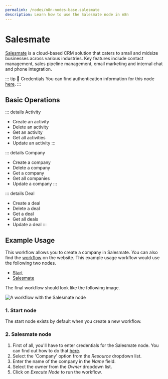 ```yaml
---
permalink: /nodes/n8n-nodes-base.salesmate
description: Learn how to use the Salesmate node in n8n
---
```


# Salesmate

[Salesmate](https://www.salesmate.io/) is a cloud-based CRM solution that caters to small and midsize businesses across various industries. Key features include contact management, sales pipeline management, email marketing and internal chat and phone integration.

::: tip 🔑 Credentials
You can find authentication information for this node [here](../../../credentials/Salesmate/README.md).
:::

## Basic Operations

::: details Activity
- Create an activity
- Delete an activity
- Get an activity
- Get all activities
- Update an activity
:::

::: details Company
- Create a company
- Delete a company
- Get a company
- Get all companies
- Update a company
:::

::: details Deal
- Create a deal
- Delete a deal
- Get a deal
- Get all deals
- Update a deal
:::


## Example Usage

This workflow allows you to create a company in Salesmate. You can also find the [workflow](https://n8n.io/workflows/500) on the website. This example usage workflow would use the following two nodes.
- [Start](../../core-nodes/Start/README.md)
- [Salesmate]()

The final workflow should look like the following image.

![A workflow with the Salesmate node](./workflow.png)

### 1. Start node

The start node exists by default when you create a new workflow.

### 2. Salesmate node

1. First of all, you'll have to enter credentials for the Salesmate node. You can find out how to do that [here](../../../credentials/Salesmate/README.md).
2. Select the 'Company' option from the *Resource* dropdown list.
3. Enter the name of the company in the *Name* field.
4. Select the owner from the *Owner* dropdown list.
5. Click on *Execute Node* to run the workflow.
